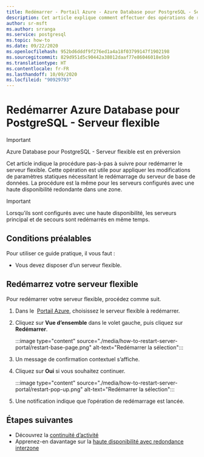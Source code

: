 ```yaml
---
title: Redémarrer - Portail Azure - Azure Database pour PostgreSQL - Serveur flexible
description: Cet article explique comment effectuer des opérations de redémarrage dans Azure Database pour PostgreSQL à l’aide du Portail Azure.
author: sr-msft
ms.author: srranga
ms.service: postgresql
ms.topic: how-to
ms.date: 09/22/2020
ms.openlocfilehash: 952bd6dddf9f276ed1a4a18f03799147f1902198
ms.sourcegitcommit: 829d951d5c90442a38012daaf77e86046018e5b9
ms.translationtype: HT
ms.contentlocale: fr-FR
ms.lasthandoff: 10/09/2020
ms.locfileid: "90929793"
---
```

# <a name="restart-azure-database-for-postgresql---flexible-server"></a>Redémarrer Azure Database pour PostgreSQL - Serveur flexible

> [!IMPORTANT]
> Azure Database pour PostgreSQL - Serveur flexible est en préversion

Cet article indique la procédure pas-à-pas à suivre pour redémarrer le serveur flexible. Cette opération est utile pour appliquer les modifications de paramètres statiques nécessitant le redémarrage du serveur de base de données. La procédure est la même pour les serveurs configurés avec une haute disponibilité redondante dans une zone. 

> [!IMPORTANT]
> Lorsqu’ils sont configurés avec une haute disponibilité, les serveurs principal et de secours sont redémarrés en même temps.

## <a name="pre-requisites"></a>Conditions préalables

Pour utiliser ce guide pratique, il vous faut :

-   Vous devez disposer d’un serveur flexible.

## <a name="restart-your-flexible-server"></a>Redémarrez votre serveur flexible

Pour redémarrer votre serveur flexible, procédez comme suit.

1.  Dans le  [Portail Azure](https://portal.azure.com/), choisissez le serveur flexible à redémarrer.

2.  Cliquez sur **Vue d’ensemble** dans le volet gauche, puis cliquez sur **Redémarrer**.
   
     :::image type="content" source="./media/how-to-restart-server-portal/restart-base-page.png" alt-text="Redémarrer la sélection":::

3.  Un message de confirmation contextuel s’affiche.

4.  Cliquez sur **Oui** si vous souhaitez continuer.
   
     :::image type="content" source="./media/how-to-restart-server-portal/restart-pop-up.png" alt-text="Redémarrer la sélection":::
 
6.  Une notification indique que l’opération de redémarrage est lancée.

## <a name="next-steps"></a>Étapes suivantes

-   Découvrez la [continuité d’activité](./concepts-business-continuity.md)
-   Apprenez-en davantage sur la [haute disponibilité avec redondance interzone](./concepts-high-availability.md)
